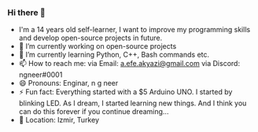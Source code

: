 ### Hi there 👋

- I'm a 14 years old self-learner, I want to improve my programming skills and develop open-source projects in future.
- 🔭 I’m currently working on open-source projects
- 🌱 I’m currently learning Python, C++, Bash commands etc.
- 📫 How to reach me: 
via Email:  a.efe.akyazi@gmail.com
via Discord: ngneer#0001
- 😄 Pronouns: Enginar, n g neer
- ⚡ Fun fact: Everything started with a $5 Arduino UNO. I started by blinking LED. As I dream, I started learning new things. And I think you can do this forever if you continue dreaming...
- 📍 Location: Izmir, Turkey
